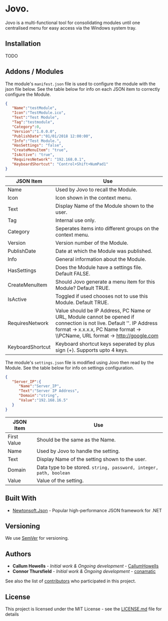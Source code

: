 # Jovo.

Jovo is a multi-functional tool for consolidating modules until one centralised menu for easy access via the Windows system tray.

## Installation

TODO

## Addons / Modules

The module's `manifest.json` file is used to configure the module with the json file below. See the table below for info on each JSON item to correctly configure the Module.

```json
{
   "Name":"testModule",
   "Icon":"TestModule.ico",
   "Text":"Test Module",
   "Tag":"testmodule",
   "Category":0,
   "Version":"1.0.0.0",
   "PublishDate":"01/01/2018 12:00:00",
   "Info":"Test Module.",
   "HasSettings": "false",
   "CreateMenuItem": "true",
   "IsActive": "true",
   "RequiresNetwork": "192.168.0.1",
   "KeyboardShortcut": "Control+Shift+NumPad1"
}
```
JSON Item | Use
------------ | -------------
Name | Used by Jovo to recall the Module.
Icon | Icon shown in the context menu.
Text | Display Name of the Module shown to the user.
Tag | Internal use only.
Category | Seperates items into different groups on the context menu.
Version | Version number of the Module.
PublishDate | Date at which the Module was published.
Info | General information about the Module.
HasSettings | Does the Module have a settings file. Default FALSE.
CreateMenuItem | Should Jovo generate a menu item for this Module? Default TRUE.
IsActive | Toggled if used chooses not to use this Module. Default TRUE.
RequiresNetwork | Value should be IP Address, PC Name or URL, Module cannot be opened if connection is not live. Default ''. IP Address format -> x.x.x.x, PC Name format -> \\\\PCName, URL format -> http://google.com
KeyboardShortcut | Keyboard shortcut keys seperated by plus sign (+). Supports upto 4 keys.

The module's `settings.json` file is modified using Jovo then read by the Module. See the table below for info on settings configuration.

```json
{  
   "Server_IP":{  
      "Name":"Server_IP",
      "Text":"Server IP Address",
      "Domain":"string",
      "Value":"192.168.16.5"
   }
}
```
JSON Item | Use
------------- | -------------
First Value | Should be the same as the Name.
Name | Used by Jovo to handle the setting.
Text | Display Name of the setting shown to the user.
Domain | Data type to be stored. `string, password, integer, path, boolean`
Value | Value of the setting.

## Built With

* [Newtonsoft.Json](https://www.newtonsoft.com/json) - Popular high-performance JSON framework for .NET

## Versioning

We use [SemVer](http://semver.org/) for versioning.

## Authors

* **Callum Howells** - *Initial work & Ongoing development* - [CallumHowells](https://github.com/CallumHowells)
* **Connor Thursfield** - *Initial work & Ongoing development* - [conamatic](https://github.com/conamatic)

See also the list of [contributors](https://github.com/CallumHowells/Jovo/contributors) who participated in this project.

## License

This project is licensed under the MIT License - see the [LICENSE.md](LICENSE.md) file for details
